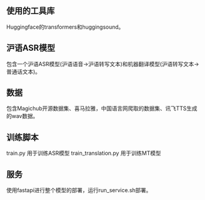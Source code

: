 ## 使用的工具库
Huggingface的transformers和huggingsound。

## 沪语ASR模型

包含一个沪语ASR模型(沪语语音->沪语转写文本)和机器翻译模型(沪语转写文本->普通话文本)。

## 数据
包含Magichub开源数据集、喜马拉雅，中国语言网爬取的数据集、讯飞TTS生成的wav数据。

## 训练脚本
train.py 用于训练ASR模型
train_translation.py 用于训练MT模型

## 服务
使用fastapi进行整个模型的部署，运行run_service.sh部署。

